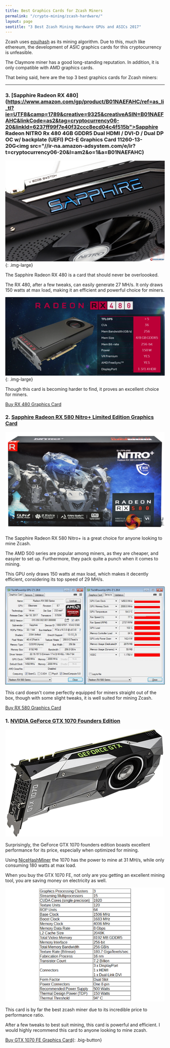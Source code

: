 ```yaml
---
title: Best Graphics Cards for Zcash Miners   
permalink: "/crypto-mining/zcash-hardware/"
layout: page
seotitle: "3 Best Zcash Mining Hardware GPUs and ASICs 2017" 
---
```


<!--- ![ZCASH](/img/cryptocurrency/zcash.png "ZCASH"){: .titlelogo-right} ---->

Zcash uses [equihash](https://equi-hash.com/) as its mining algorithm. Due to this, much like ethereum, the development of ASIC graphics cards for this cryptocurrency is unfeasible. 

The Claymore miner has a good long-standing reputation. In addition, it is only compatible with AMD graphics cards. 

That being said, here are the top 3 best graphics cards for Zcash miners: 

---

### 3. [Sapphire Radeon RX 480](https://www.amazon.com/gp/product/B01NAEFAHC/ref=as_li_tl?ie=UTF8&camp=1789&creative=9325&creativeASIN=B01NAEFAHC&linkCode=as2&tag=cryptocurrency06-20&linkId=6237ff99f7e40f32ccc8ecd04c4f515b">Sapphire Radeon NITRO Rx 480 4GB GDDR5 Dual HDMI / DVI-D / Dual DP OC w/ backplate (UEFI) PCI-E Graphics Card 11260-13-20G</a><img src="//ir-na.amazon-adsystem.com/e/ir?t=cryptocurrency06-20&l=am2&o=1&a=B01NAEFAHC)

![RADEON RX 480](/img/cryptocurrency/gpu/rx480.jpg "RX 480"){: .img-large}

The Sapphire Radeon RX 480 is a card that should never be overloooked.

The RX 480, after a few tweaks, can easily generate 27 MH/s. It only draws 150 watts at max load, making it an efficient and powerful choice for miners. 

![RX 480 STATS](/img/cryptocurrency/gpu/rx480-stats.png "RX 480 Stats"){: .img-large}

Though this card is becoming harder to find, it proves an excellent choice for miners. 

<a href="https://www.amazon.com/gp/product/B01NAEFAHC/ref=as_li_tl?ie=UTF8&camp=1789&creative=9325&creativeASIN=B01NAEFAHC&linkCode=as2&tag=cryptocurrency06-20&linkId=6237ff99f7e40f32ccc8ecd04c4f515b" class="big-button">Buy RX 480 Graphics Card</a>

### 2. [Sapphire Radeon RX 580 Nitro+ Limited Edition Graphics Card](https://www.amazon.com/gp/product/B06ZZGXTTK/ref=as_li_tl?ie=UTF8&camp=1789&creative=9325&creativeASIN=B06ZZGXTTK&linkCode=as2&tag=cryptocurrency06-20&linkId=010da69d2fcbb9314f7c9e4e0df9a94f)

![RX 580](/img/cryptocurrency/gpu/rx-580-nitro.jpg "RX 580 NITRO")

The Sapphire Radeon RX 580 Nitro+ is a great choice for anyone looking to mine Zcash. 

The AMD 500 series are popular among miners, as they are cheaper, and easyier to set up. Furthermore, they pack quite a punch when it comes to mining. 

This GPU only draws 150 watts at max load, which makes it decently efficient, considering its top speed of 29 MH/s. 

![RX 580 Specs](/img/cryptocurrency/gpu/rx-580-nitro-specs.jpg "RX 580 SPECS") 

This card doesn't come perfectly equipped for miners straight out of the box, though with some slight tweaks, it is well suited for mining Zcash. 

<a href="https://www.amazon.com/gp/product/B06ZZGXTTK/ref=as_li_tl?ie=UTF8&camp=1789&creative=9325&creativeASIN=B06ZZGXTTK&linkCode=as2&tag=cryptocurrency06-20&linkId=010da69d2fcbb9314f7c9e4e0df9a94f" class="big-button"> Buy RX 580 Graphics Card </a>

### 1. [NVIDIA GeForce GTX 1070 Founders Edition](https://www.amazon.com/gp/product/B01GLRX81I/ref=as_li_tl?ie=UTF8&camp=1789&creative=9325&creativeASIN=B01GLRX81I&linkCode=as2&tag=cryptocurrency06-20&linkId=d10aa5bb4f5fef3b27134a488387dd4b)

![GTX 1070 FE](/img/cryptocurrency/gpu/gtx1070.png "GTX 1070")

Surprisingly, the GeForce GTX 1070 founders edition boasts excellent performance for its price, especially when optimized for mining. 

Using [NiceHashMiner](https://www.nicehash.com/) the 1070 has the power to mine at 31 MH/s, while only consuming 180 watts at max load. 

When you buy the GTX 1070  FE, not only are you getting an excellent mining tool, you are saving money on electricity as well.

![1070 FE Specs](/img/cryptocurrency/gpu/1070-specs.jpg "1070 FE SPECS") 

This card is by far the best zcash miner due to its incredible price to performance ratio. 

After a few tweaks to best suit mining, this card is powerful and efficient. I would highly recommend this card to anyone looking to mine zcash. 

[Buy GTX 1070 FE Graphics Card](https://www.amazon.com/gp/product/B01GLRX81I/ref=as_li_tl?ie=UTF8&camp=1789&creative=9325&creativeASIN=B01GLRX81I&linkCode=as2&tag=cryptocurrency06-20&linkId=d10aa5bb4f5fef3b27134a488387dd4b){: .big-button}
